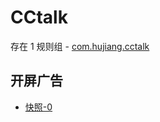 # CCtalk

存在 1 规则组 - [com.hujiang.cctalk](/src/apps/com.hujiang.cctalk.ts)

## 开屏广告

- [快照-0](https://i.gkd.li/import/13406032)

